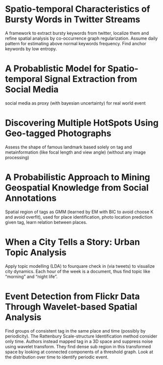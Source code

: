 # Spatio-temporal Characteristics of Bursty Words in Twitter Streams

A framework to extract bursty keywords from twitter, localize them and refine spatial analysis by co-occurrence graph regularization. Assume daily pattern for estimating above normal keywords frequency. Find anchor keywords by low entropy.

# A Probablistic Model for Spatio-temporal Signal Extraction from Social Media

social media as proxy (with bayesian uncertainty) for real world event

# Discovering Multiple HotSpots Using Geo-tagged Photographs

Assess the shape of famous landmark based solely on tag and metainformation (like focal length and view angle) (without any image processing)

# A Probabilistic Approach to Mining Geospatial Knowledge from Social Annotations

Spatial region of tags as GMM (learned by EM with BIC to avoid choose K and avoid overfit), used for place identification, photo location prediction given tag, learn relation between places.

# When a City Tells a Story: Urban Topic Analysis

Apply topic modelling (LDA) to fourquare check in (via tweets) to visualize city dynamics. Each hour of the week is a document, thus find topic like “morning” and “night life”.

# Event Detection from Flickr Data Through Wavelet-based Spatial Analysis

Find groups of consistent tag in the same place and time (possibly by periodicity). The Rattenbury Scale-structure Identification method consider only time. Authors instead mapped tag in a 3D space and suppress noise using wavelet transform. They find dense sub region in this transformed space by looking at connected components of a threshold graph. Look at the distribution over time to identify periodic event.
